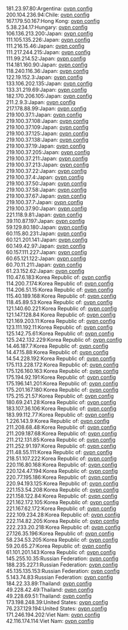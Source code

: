 181.23.97.80:Argentina: [ovpn config](vpn/181_23_97_80.ovpn)  
200.104.236.94:Chile: [ovpn config](vpn/200_104_236_94.ovpn)  
167.179.50.167:Hong Kong: [ovpn config](vpn/167_179_50_167.ovpn)  
5.38.234.17:Hungary: [ovpn config](vpn/5_38_234_17.ovpn)  
106.136.213.200:Japan: [ovpn config](vpn/106_136_213_200.ovpn)  
111.105.135.226:Japan: [ovpn config](vpn/111_105_135_226.ovpn)  
111.216.15.46:Japan: [ovpn config](vpn/111_216_15_46.ovpn)  
111.217.244.215:Japan: [ovpn config](vpn/111_217_244_215.ovpn)  
111.99.214.52:Japan: [ovpn config](vpn/111_99_214_52.ovpn)  
114.181.160.90:Japan: [ovpn config](vpn/114_181_160_90.ovpn)  
118.240.116.36:Japan: [ovpn config](vpn/118_240_116_36.ovpn)  
122.19.152.3:Japan: [ovpn config](vpn/122_19_152_3.ovpn)  
133.106.202.135:Japan: [ovpn config](vpn/133_106_202_135.ovpn)  
133.31.219.69:Japan: [ovpn config](vpn/133_31_219_69.ovpn)  
182.170.206.105:Japan: [ovpn config](vpn/182_170_206_105.ovpn)  
211.2.9.3:Japan: [ovpn config](vpn/211_2_9_3.ovpn)  
217.178.88.99:Japan: [ovpn config](vpn/217_178_88_99.ovpn)  
219.100.37.1:Japan: [ovpn config](vpn/219_100_37_1.ovpn)  
219.100.37.108:Japan: [ovpn config](vpn/219_100_37_108.ovpn)  
219.100.37.109:Japan: [ovpn config](vpn/219_100_37_109.ovpn)  
219.100.37.125:Japan: [ovpn config](vpn/219_100_37_125.ovpn)  
219.100.37.138:Japan: [ovpn config](vpn/219_100_37_138.ovpn)  
219.100.37.19:Japan: [ovpn config](vpn/219_100_37_19.ovpn)  
219.100.37.205:Japan: [ovpn config](vpn/219_100_37_205.ovpn)  
219.100.37.211:Japan: [ovpn config](vpn/219_100_37_211.ovpn)  
219.100.37.213:Japan: [ovpn config](vpn/219_100_37_213.ovpn)  
219.100.37.22:Japan: [ovpn config](vpn/219_100_37_22.ovpn)  
219.100.37.4:Japan: [ovpn config](vpn/219_100_37_4.ovpn)  
219.100.37.50:Japan: [ovpn config](vpn/219_100_37_50.ovpn)  
219.100.37.58:Japan: [ovpn config](vpn/219_100_37_58.ovpn)  
219.100.37.67:Japan: [ovpn config](vpn/219_100_37_67.ovpn)  
219.100.37.7:Japan: [ovpn config](vpn/219_100_37_7.ovpn)  
219.100.37.90:Japan: [ovpn config](vpn/219_100_37_90.ovpn)  
221.118.9.81:Japan: [ovpn config](vpn/221_118_9_81.ovpn)  
39.110.87.197:Japan: [ovpn config](vpn/39_110_87_197.ovpn)  
59.129.80.180:Japan: [ovpn config](vpn/59_129_80_180.ovpn)  
60.115.80.231:Japan: [ovpn config](vpn/60_115_80_231.ovpn)  
60.121.201.141:Japan: [ovpn config](vpn/60_121_201_141.ovpn)  
60.149.42.97:Japan: [ovpn config](vpn/60_149_42_97.ovpn)  
60.157.111.227:Japan: [ovpn config](vpn/60_157_111_227.ovpn)  
60.65.121.122:Japan: [ovpn config](vpn/60_65_121_122.ovpn)  
60.70.11.211:Japan: [ovpn config](vpn/60_70_11_211.ovpn)  
61.23.152.62:Japan: [ovpn config](vpn/61_23_152_62.ovpn)  
110.47.6.183:Korea Republic of: [ovpn config](vpn/110_47_6_183.ovpn)  
114.200.7.174:Korea Republic of: [ovpn config](vpn/114_200_7_174.ovpn)  
114.206.51.15:Korea Republic of: [ovpn config](vpn/114_206_51_15.ovpn)  
115.40.189.168:Korea Republic of: [ovpn config](vpn/115_40_189_168.ovpn)  
118.45.89.53:Korea Republic of: [ovpn config](vpn/118_45_89_53.ovpn)  
121.140.60.221:Korea Republic of: [ovpn config](vpn/121_140_60_221.ovpn)  
121.147.128.84:Korea Republic of: [ovpn config](vpn/121_147_128_84.ovpn)  
121.169.203.11:Korea Republic of: [ovpn config](vpn/121_169_203_11.ovpn)  
123.111.192.11:Korea Republic of: [ovpn config](vpn/123_111_192_11.ovpn)  
125.142.75.61:Korea Republic of: [ovpn config](vpn/125_142_75_61.ovpn)  
125.242.132.229:Korea Republic of: [ovpn config](vpn/125_242_132_229.ovpn)  
14.46.187.7:Korea Republic of: [ovpn config](vpn/14_46_187_7.ovpn)  
14.47.15.88:Korea Republic of: [ovpn config](vpn/14_47_15_88.ovpn)  
14.54.228.192:Korea Republic of: [ovpn config](vpn/14_54_228_192.ovpn)  
175.113.228.172:Korea Republic of: [ovpn config](vpn/175_113_228_172.ovpn)  
175.126.160.163:Korea Republic of: [ovpn config](vpn/175_126_160_163.ovpn)  
175.194.92.191:Korea Republic of: [ovpn config](vpn/175_194_92_191.ovpn)  
175.196.141.201:Korea Republic of: [ovpn config](vpn/175_196_141_201.ovpn)  
175.201.167.180:Korea Republic of: [ovpn config](vpn/175_201_167_180.ovpn)  
175.215.21.57:Korea Republic of: [ovpn config](vpn/175_215_21_57.ovpn)  
180.69.241.28:Korea Republic of: [ovpn config](vpn/180_69_241_28.ovpn)  
183.107.36.106:Korea Republic of: [ovpn config](vpn/183_107_36_106.ovpn)  
183.99.112.77:Korea Republic of: [ovpn config](vpn/183_99_112_77.ovpn)  
1.226.143.9:Korea Republic of: [ovpn config](vpn/1_226_143_9.ovpn)  
211.208.68.48:Korea Republic of: [ovpn config](vpn/211_208_68_48.ovpn)  
211.209.187.68:Korea Republic of: [ovpn config](vpn/211_209_187_68.ovpn)  
211.212.131.85:Korea Republic of: [ovpn config](vpn/211_212_131_85.ovpn)  
211.252.91.197:Korea Republic of: [ovpn config](vpn/211_252_91_197.ovpn)  
211.48.55.111:Korea Republic of: [ovpn config](vpn/211_48_55_111.ovpn)  
218.51.107.222:Korea Republic of: [ovpn config](vpn/218_51_107_222.ovpn)  
220.116.80.168:Korea Republic of: [ovpn config](vpn/220_116_80_168.ovpn)  
220.124.47.194:Korea Republic of: [ovpn config](vpn/220_124_47_194.ovpn)  
220.77.195.186:Korea Republic of: [ovpn config](vpn/220_77_195_186.ovpn)  
220.94.193.125:Korea Republic of: [ovpn config](vpn/220_94_193_125.ovpn)  
221.153.54.208:Korea Republic of: [ovpn config](vpn/221_153_54_208.ovpn)  
221.158.122.84:Korea Republic of: [ovpn config](vpn/221_158_122_84.ovpn)  
221.162.172.105:Korea Republic of: [ovpn config](vpn/221_162_172_105.ovpn)  
221.167.62.172:Korea Republic of: [ovpn config](vpn/221_167_62_172.ovpn)  
222.109.234.28:Korea Republic of: [ovpn config](vpn/222_109_234_28.ovpn)  
222.114.82.205:Korea Republic of: [ovpn config](vpn/222_114_82_205.ovpn)  
222.233.20.218:Korea Republic of: [ovpn config](vpn/222_233_20_218.ovpn)  
27.126.35.196:Korea Republic of: [ovpn config](vpn/27_126_35_196.ovpn)  
58.234.53.205:Korea Republic of: [ovpn config](vpn/58_234_53_205.ovpn)  
59.20.65.27:Korea Republic of: [ovpn config](vpn/59_20_65_27.ovpn)  
61.101.201.143:Korea Republic of: [ovpn config](vpn/61_101_201_143.ovpn)  
145.255.10.35:Russian Federation: [ovpn config](vpn/145_255_10_35.ovpn)  
188.235.227.1:Russian Federation: [ovpn config](vpn/188_235_227_1.ovpn)  
45.135.135.153:Russian Federation: [ovpn config](vpn/45_135_135_153.ovpn)  
5.143.74.83:Russian Federation: [ovpn config](vpn/5_143_74_83.ovpn)  
184.22.33.89:Thailand: [ovpn config](vpn/184_22_33_89.ovpn)  
49.228.42.49:Thailand: [ovpn config](vpn/49_228_42_49.ovpn)  
49.228.69.51:Thailand: [ovpn config](vpn/49_228_69_51.ovpn)  
173.198.248.39:United States: [ovpn config](vpn/173_198_248_39.ovpn)  
76.237.129.194:United States: [ovpn config](vpn/76_237_129_194.ovpn)  
171.246.194.202:Viet Nam: [ovpn config](vpn/171_246_194_202.ovpn)  
42.116.174.114:Viet Nam: [ovpn config](vpn/42_116_174_114.ovpn)  
